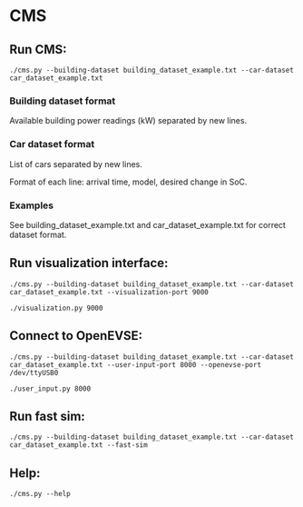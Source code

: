 # CMS
## Run CMS:

```./cms.py --building-dataset building_dataset_example.txt --car-dataset car_dataset_example.txt```

### Building dataset format

Available building power readings (kW) separated by new lines.

### Car dataset format

List of cars separated by new lines.

Format of each line: arrival time, model, desired change in SoC.

### Examples

See building_dataset_example.txt and car_dataset_example.txt for correct dataset format.

## Run visualization interface:

```./cms.py --building-dataset building_dataset_example.txt --car-dataset car_dataset_example.txt --visualization-port 9000```

```./visualization.py 9000```

## Connect to OpenEVSE:

```./cms.py --building-dataset building_dataset_example.txt --car-dataset car_dataset_example.txt --user-input-port 8000 --openevse-port /dev/ttyUSB0```

```./user_input.py 8000```

## Run fast sim:

```./cms.py --building-dataset building_dataset_example.txt --car-dataset car_dataset_example.txt --fast-sim```

## Help:

```./cms.py --help```
